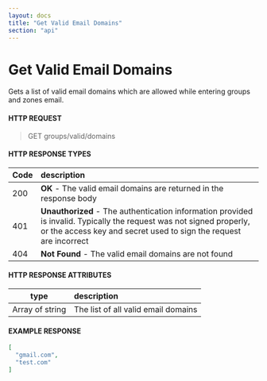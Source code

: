 ```yaml
---
layout: docs
title: "Get Valid Email Domains"
section: "api"
---
```


# Get Valid Email Domains

Gets a list of valid email domains which are allowed while entering groups and zones email.

#### HTTP REQUEST

> GET groups/valid/domains

#### HTTP RESPONSE TYPES

Code          | description |
 ------------ | :---------- |
200           | **OK** - The valid email domains are returned in the response body |
401           | **Unauthorized** - The authentication information provided is invalid.  Typically the request was not signed properly, or the access key and secret used to sign the request are incorrect |
404           | **Not Found** - The valid email domains are not found |

#### HTTP RESPONSE ATTRIBUTES

type               | description |
| -------------    | :---------- |
| Array of string  | The list of all valid email domains |

#### EXAMPLE RESPONSE

```json
[
  "gmail.com",
  "test.com"
]
```
